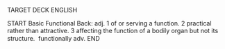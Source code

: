 TARGET DECK
ENGLISH

START
Basic
Functional
Back: adj. 1 of or serving a function. 2 practical rather than attractive. 3 affecting the function of a bodily organ but not its structure.  functionally adv.
END
